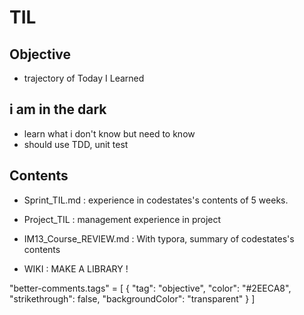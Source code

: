 # TIL
## Objective
- trajectory of Today I Learned

## i am in the dark
- learn what i don't know but need to know
- should use TDD, unit test

## Contents
- Sprint_TIL.md : experience in codestates's contents of 5 weeks.
- Project_TIL : management experience in project
- IM13_Course_REVIEW.md : With typora, summary of codestates's contents

- WIKI : MAKE A LIBRARY !


"better-comments.tags" = [
  {
    "tag": "objective",
    "color": "#2EECA8",
    "strikethrough": false,
    "backgroundColor": "transparent"
  }
]
